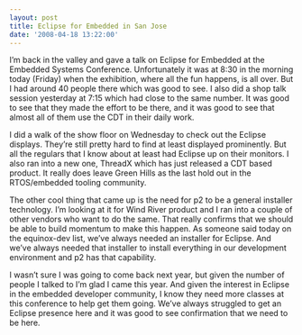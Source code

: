 ```yaml
---
layout: post
title: Eclipse for Embedded in San Jose
date: '2008-04-18 13:22:00'
---
```



I’m back in the valley and gave a talk on Eclipse for Embedded at the Embedded Systems Conference. Unfortunately it was at 8:30 in the morning today (Friday) when the exhibition, where all the fun happens, is all over. But I had around 40 people there which was good to see. I also did a shop talk session yesterday at 7:15 which had close to the same number. It was good to see that they made the effort to be there, and it was good to see that almost all of them use the CDT in their daily work.

I did a walk of the show floor on Wednesday to check out the Eclipse displays. They’re still pretty hard to find at least displayed prominently. But all the regulars that I know about at least had Eclipse up on their monitors. I also ran into a new one, ThreadX which has just released a CDT based product. It really does leave Green Hills as the last hold out in the RTOS/embedded tooling community.

The other cool thing that came up is the need for p2 to be a general installer technology. I’m looking at it for Wind River product and I ran into a couple of other vendors who want to do the same. That really confirms that we should be able to build momentum to make this happen. As someone said today on the equinox-dev list, we’ve always needed an installer for Eclipse. And we’ve always needed that installer to install everything in our development environment and p2 has that capability.

I wasn’t sure I was going to come back next year, but given the number of people I talked to I’m glad I came this year. And given the interest in Eclipse in the embedded developer community, I know they need more classes at this conference to help get them going. We’ve always struggled to get an Eclipse presence here and it was good to see confirmation that we need to be here.


